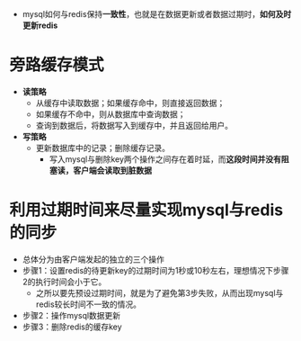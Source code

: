 - mysql如何与redis保持**一致性**，也就是在数据更新或者数据过期时，**如何及时更新redis**

# 旁路缓存模式
- **读策略** 
	- 从缓存中读取数据；如果缓存命中，则直接返回数据；
	- 如果缓存不命中，则从数据库中查询数据；
	- 查询到数据后，将数据写入到缓存中，并且返回给用户。
- **写策略**
	- 更新数据库中的记录；删除缓存记录。
		- 写入mysql与删除key两个操作之间存在着时延，而**这段时间并没有阻塞读，客户端会读取到脏数据**
# 利用过期时间来尽量实现mysql与redis的同步
- 总体分为由客户端发起的独立的三个操作
- 步骤1：设置redis的待更新key的过期时间为1秒或10秒左右，理想情况下步骤2的执行时间会小于它。
	- 之所以要先预设过期时间，就是为了避免第3步失败，从而出现mysql与redis较长时间不一致的情况。
- 步骤2：操作mysql数据更新
- 步骤3：删除redis的缓存key